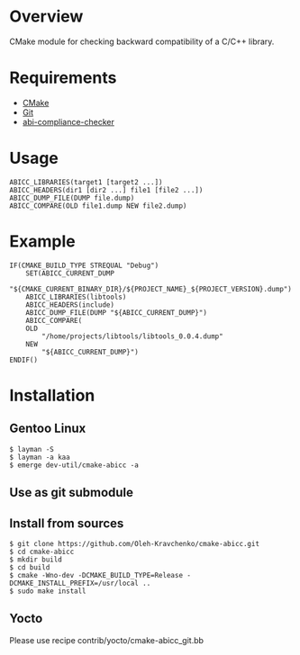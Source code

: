 # Overview

CMake module for checking backward compatibility of a C/C++ library.

# Requirements

- [CMake](https://cmake.org/)
- [Git](https://www.git-scm.com/)
- [abi-compliance-checker](http://ispras.linuxbase.org/index.php/ABI_compliance_checker)

# Usage

	ABICC_LIBRARIES(target1 [target2 ...])
	ABICC_HEADERS(dir1 [dir2 ...] file1 [file2 ...])
	ABICC_DUMP_FILE(DUMP file.dump)
	ABICC_COMPARE(OLD file1.dump NEW file2.dump)

# Example

	IF(CMAKE_BUILD_TYPE STREQUAL "Debug")
		SET(ABICC_CURRENT_DUMP
		    "${CMAKE_CURRENT_BINARY_DIR}/${PROJECT_NAME}_${PROJECT_VERSION}.dump")
		ABICC_LIBRARIES(libtools)
		ABICC_HEADERS(include)
		ABICC_DUMP_FILE(DUMP "${ABICC_CURRENT_DUMP}")
		ABICC_COMPARE(
		OLD
			"/home/projects/libtools/libtools_0.0.4.dump"
		NEW
			"${ABICC_CURRENT_DUMP}")
	ENDIF()

# Installation

## Gentoo Linux

	$ layman -S
	$ layman -a kaa
	$ emerge dev-util/cmake-abicc -a

## Use as git submodule

## Install from sources

	$ git clone https://github.com/Oleh-Kravchenko/cmake-abicc.git
	$ cd cmake-abicc
	$ mkdir build
	$ cd build
	$ cmake -Wno-dev -DCMAKE_BUILD_TYPE=Release -DCMAKE_INSTALL_PREFIX=/usr/local ..
	$ sudo make install

## Yocto

Please use recipe contrib/yocto/cmake-abicc_git.bb
